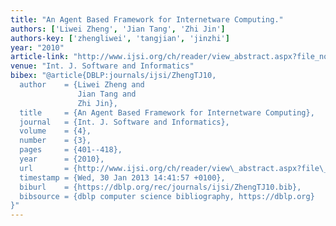 ```yaml
---
title: "An Agent Based Framework for Internetware Computing."
authors: ['Liwei Zheng', 'Jian Tang', 'Zhi Jin']
authors-key: ['zhengliwei', 'tangjian', 'jinzhi']
year: "2010"
article-link: "http://www.ijsi.org/ch/reader/view_abstract.aspx?file_no=i67"
venue: "Int. J. Software and Informatics"
bibex: "@article{DBLP:journals/ijsi/ZhengTJ10,
  author    = {Liwei Zheng and
               Jian Tang and
               Zhi Jin},
  title     = {An Agent Based Framework for Internetware Computing},
  journal   = {Int. J. Software and Informatics},
  volume    = {4},
  number    = {3},
  pages     = {401--418},
  year      = {2010},
  url       = {http://www.ijsi.org/ch/reader/view\_abstract.aspx?file\_no=i67},
  timestamp = {Wed, 30 Jan 2013 14:41:57 +0100},
  biburl    = {https://dblp.org/rec/journals/ijsi/ZhengTJ10.bib},
  bibsource = {dblp computer science bibliography, https://dblp.org}
}"
---
```

